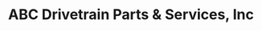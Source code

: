 ---
title: "ABC Drivetrain Parts & Services, Inc"
url: /lancaster/abc-drivetrain-parts-und-services-inc/
shop: Autowerkstatt
---